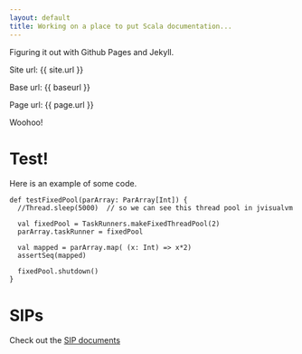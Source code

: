 ```yaml
---
layout: default
title: Working on a place to put Scala documentation...
---
```

Figuring it out with Github Pages and Jekyll.

Site url: {{ site.url }}

Base url: {{ baseurl }}

Page url: {{ page.url }}

Woohoo!

# Test! #

Here is an example of some code.

    def testFixedPool(parArray: ParArray[Int]) {
      //Thread.sleep(5000)  // so we can see this thread pool in jvisualvm
    
      val fixedPool = TaskRunners.makeFixedThreadPool(2)
      parArray.taskRunner = fixedPool
    
      val mapped = parArray.map( (x: Int) => x*2)
      assertSeq(mapped)

      fixedPool.shutdown()
    }

# SIPs #

Check out the [SIP documents](sips/index.html)

